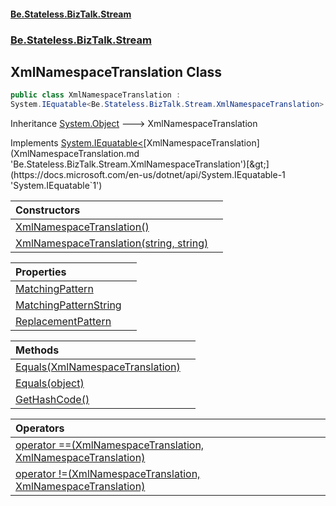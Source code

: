 #### [Be.Stateless.BizTalk.Stream](README.md 'README')
### [Be.Stateless.BizTalk.Stream](Be.Stateless.BizTalk.Stream.md 'Be.Stateless.BizTalk.Stream')

## XmlNamespaceTranslation Class

```csharp
public class XmlNamespaceTranslation :
System.IEquatable<Be.Stateless.BizTalk.Stream.XmlNamespaceTranslation>
```

Inheritance [System.Object](https://docs.microsoft.com/en-us/dotnet/api/System.Object 'System.Object') &#129106; XmlNamespaceTranslation

Implements [System.IEquatable&lt;](https://docs.microsoft.com/en-us/dotnet/api/System.IEquatable-1 'System.IEquatable`1')[XmlNamespaceTranslation](XmlNamespaceTranslation.md 'Be.Stateless.BizTalk.Stream.XmlNamespaceTranslation')[&gt;](https://docs.microsoft.com/en-us/dotnet/api/System.IEquatable-1 'System.IEquatable`1')

| Constructors | |
| :--- | :--- |
| [XmlNamespaceTranslation()](XmlNamespaceTranslation.XmlNamespaceTranslation().md 'Be.Stateless.BizTalk.Stream.XmlNamespaceTranslation.XmlNamespaceTranslation()') | |
| [XmlNamespaceTranslation(string, string)](XmlNamespaceTranslation.XmlNamespaceTranslation(string,string).md 'Be.Stateless.BizTalk.Stream.XmlNamespaceTranslation.XmlNamespaceTranslation(string, string)') | |

| Properties | |
| :--- | :--- |
| [MatchingPattern](XmlNamespaceTranslation.MatchingPattern.md 'Be.Stateless.BizTalk.Stream.XmlNamespaceTranslation.MatchingPattern') | |
| [MatchingPatternString](XmlNamespaceTranslation.MatchingPatternString.md 'Be.Stateless.BizTalk.Stream.XmlNamespaceTranslation.MatchingPatternString') | |
| [ReplacementPattern](XmlNamespaceTranslation.ReplacementPattern.md 'Be.Stateless.BizTalk.Stream.XmlNamespaceTranslation.ReplacementPattern') | |

| Methods | |
| :--- | :--- |
| [Equals(XmlNamespaceTranslation)](XmlNamespaceTranslation.Equals(XmlNamespaceTranslation).md 'Be.Stateless.BizTalk.Stream.XmlNamespaceTranslation.Equals(Be.Stateless.BizTalk.Stream.XmlNamespaceTranslation)') | |
| [Equals(object)](XmlNamespaceTranslation.Equals(object).md 'Be.Stateless.BizTalk.Stream.XmlNamespaceTranslation.Equals(object)') | |
| [GetHashCode()](XmlNamespaceTranslation.GetHashCode().md 'Be.Stateless.BizTalk.Stream.XmlNamespaceTranslation.GetHashCode()') | |

| Operators | |
| :--- | :--- |
| [operator ==(XmlNamespaceTranslation, XmlNamespaceTranslation)](XmlNamespaceTranslation.operator(XmlNamespaceTranslation,XmlNamespaceTranslation).md 'Be.Stateless.BizTalk.Stream.XmlNamespaceTranslation.op_Equality(Be.Stateless.BizTalk.Stream.XmlNamespaceTranslation, Be.Stateless.BizTalk.Stream.XmlNamespaceTranslation)') | |
| [operator !=(XmlNamespaceTranslation, XmlNamespaceTranslation)](XmlNamespaceTranslation.operator!(XmlNamespaceTranslation,XmlNamespaceTranslation).md 'Be.Stateless.BizTalk.Stream.XmlNamespaceTranslation.op_Inequality(Be.Stateless.BizTalk.Stream.XmlNamespaceTranslation, Be.Stateless.BizTalk.Stream.XmlNamespaceTranslation)') | |
